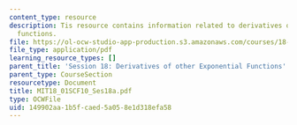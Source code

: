 ```yaml
---
content_type: resource
description: Tis resource contains information related to derivatives of other exponential
  functions.
file: https://ol-ocw-studio-app-production.s3.amazonaws.com/courses/18-01sc-single-variable-calculus-fall-2010/149902aa1b5fcaed5a058e1d318efa58_MIT18_01SCF10_Ses18a.pdf
file_type: application/pdf
learning_resource_types: []
parent_title: 'Session 18: Derivatives of other Exponential Functions'
parent_type: CourseSection
resourcetype: Document
title: MIT18_01SCF10_Ses18a.pdf
type: OCWFile
uid: 149902aa-1b5f-caed-5a05-8e1d318efa58
---
```

